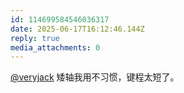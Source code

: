 ```yaml
---
id: 114699584546036317
date: 2025-06-17T16:12:46.144Z
reply: true
media_attachments: 0
---
```


[@veryjack](https://mastodon.social/@veryjack) 矮轴我用不习惯，键程太短了。

